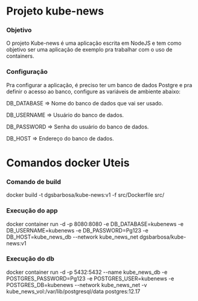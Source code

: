 # Projeto kube-news

### Objetivo
O projeto Kube-news é uma aplicação escrita em NodeJS e tem como objetivo ser uma aplicação de exemplo pra trabalhar com o uso de containers.

### Configuração
Pra configurar a aplicação, é preciso ter um banco de dados Postgre e pra definir o acesso ao banco, configure as variáveis de ambiente abaixo:

DB_DATABASE => Nome do banco de dados que vai ser usado.

DB_USERNAME => Usuário do banco de dados.

DB_PASSWORD => Senha do usuário do banco de dados.

DB_HOST => Endereço do banco de dados.



# Comandos docker Uteis
### Comando de build

docker build -t dgsbarbosa/kube-news:v1 -f src/Dockerfile src/

### Execução do app

docker container run -d -p 8080:8080 -e DB_DATABASE=kubenews -e DB_USERNAME=kubenews -e DB_PASSWORD=Pg123 -e DB_HOST=kube_news_db --network kube_news_net  dgsbarbosa/kube-news:v1

### Execução do db

docker container run -d -p 5432:5432 --name kube_news_db -e POSTGRES_PASSWORD=Pg123 -e POSTGRES_USER=kubenews -e POSTGRES_DB=kubenews --network kube_news_net -v kube_news_vol:/var/lib/postgresql/data postgres:12.17

